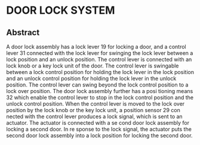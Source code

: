 # DOOR LOCK SYSTEM

## Abstract
A door lock assembly has a lock lever 19 for locking a door, and a control lever 31 connected with the lock lever for swinging the lock lever between a lock position and an unlock position. The control lever is connected with an lock knob or a key lock unit of the door. The control lever is swingable between a lock control position for holding the lock lever in the lock position and an unlock control position for holding the lock lever in the unlock position. The control lever can swing beyond the lock control position to a lock over position. The door lock assembly further has a posi tioning means 32 which enable the control lever to stop in the lock control position and the unlock control position. When the control lever is moved to the lock over position by the lock knob or the key lock unit, a position sensor 29 con nected with the control lever produces a lock signal, which is sent to an actuator. The actuator is connected with a se cond door lock assembly for locking a second door. In re sponse to the lock signal, the actuator puts the second door lock assembly into a lock position for locking the second door.
